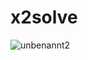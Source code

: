 # x2solve


![unbenannt2](https://user-images.githubusercontent.com/29607836/31044704-792836e2-a5d4-11e7-83cf-fcabc98d16ff.PNG)
